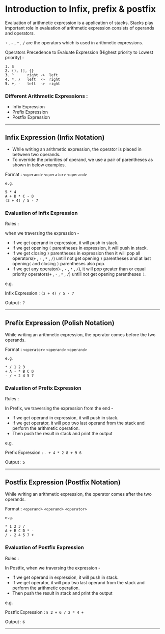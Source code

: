# **Introduction to Infix, prefix & postfix**

<p>Evaluation of arithmetic expression is a application of stacks. Stacks play important role in evaluation of arithmetic expression consists of operands and operators.</p>

`+` , `-` , `*` , `/` are the operators which is used in arithmetic expressions.

Operators Precedence to Evaluate Expression (Highest priority to Lowest priority) :
```
1. $
2. (), [], {}
3. ^      right ->  left
4. *, /   left  ->  right
5. +, -   left  ->  right
```

### Different Arithmetic Expressions :
- Infix Expression
- Prefix Expression
- Postfix Expression

***

## Infix Expression (Infix Notation)

- While writing an arithmetic expression, the operator is placed in between two operands.
- To override the priorities of operand, we use a pair of parentheses as shown in below examples.

Format : `<operand>` `<operator>` `<operand>`

```
e.g.

5 * 4
A + B * C - D
(2 + 4) / 5 - 7
```

### Evaluation of Infix Expression

Rules :

when we traversing the expression -
- If we get operand in expression, it will push in stack.
- If we get opening `(` parentheses in expression, it will push in stack. 
- If we get closing `)` parentheses in expression then it will pop all operators(`+` , `-` , `*` , `/`) untill not get opening `)` parentheses and at last opening`(` and closing `)` parentheses also pop.
- If we get any operator(`+` , `-` , `*` , `/`), it will pop greater than or equal  priority operators(`+` , `-` , `*` , `/`) untill not get opening parentheses `(`.

e.g.

Infix Expression : `(2 + 4) / 5 - 7`

Output : `7`

***

## Prefix Expression (Polish Notation)

While writing an arithmetic expression, the operator comes before the two operands.

Format : `<operator>` `<operand>` `<operand>` 

```
e.g.

* / 1 2 3
+ A - * B C D
- / + 2 4 5 7
```

### Evaluation of Prefix Expression

Rules :

In Prefix, we traversing the expression from the end -
- If we get operand in expression, it will push in stack.
- If we get operator, it will pop two last operand from the stack and perform the arithmetic operation.
- Then push the result in stack and print the output

e.g.

Prefix Expression : `- + 4 * 2 8 + 9 6`

Output : `5`                                                                                                                   

***


## Postfix Expression (Postfix Notation)

While writing an arithmetic expression, the operator comes after the two operands.

Format : `<operand>` `<operand>` `<operator>`

```
e.g.

* 1 2 3 /
A + B C D * - 
/ - 2 4 5 7 +
```

### Evaluation of Postfix Expression

Rules :

In Postfix, when we traversing the expression -
- If we get operand in expression, it will push in stack.
- If we get operator, it will pop two last operand from the stack and perform the arithmetic operation.
- Then push the result in stack and print the output

e.g.

Postfix Expression : `8 2 + 6 / 2 * 4 +`

Output : `6`

***
